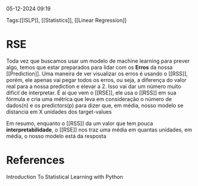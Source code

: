  05-12-2024 09:19

Tags:[[ISLP]], [[Statistics]], [[Linear Regression]]

# RSE

Toda vez que buscamos usar um modelo de machine learning para prever algo, temos que estar preparados para lidar com os **Erros** da nossa [[Prediction]]. Uma maneira de ver visualizar os erros é usando o [[RSS]], porém, ele apenas vai pegar todos os erros, ou seja, a diferença do valor real para a nossa prediction e elevar a 2. Isso vai dar um número muito difícil de interpretar. É aí que vem o [[RSE]], ele usa o [[RSS]] em sua fórmula e cria uma métrica que leva em consideração o número de dados(n) e os predictors(p) para dizer que, em média, nosso modelo se distancia em X unidades dos target-values

Em resumo, enquanto o [[RSS]] da um valor que tem pouca **interpretabilidade**, o [[RSE]] nos traz uma média em quantas unidades, em média, o nosso modelo está da resposta

# References

Introduction To Statistical Learning with Python